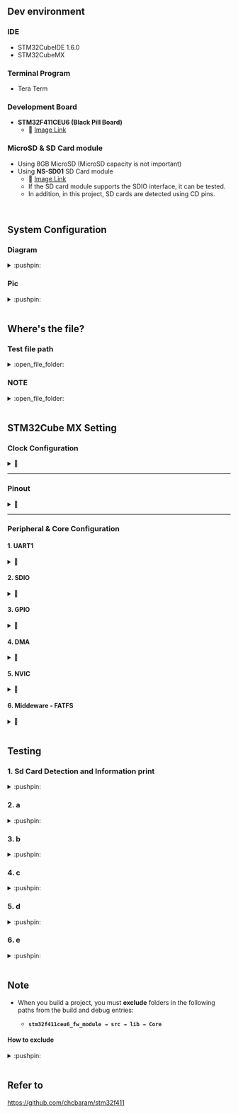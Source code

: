 ## Dev environment<br>
### IDE
* STM32CubeIDE 1.6.0 <br>
* STM32CubeMX <br>

### Terminal Program
* Tera Term <br>

### Development Board
* **STM32F411CEU6 (Black Pill Board)** <br>
  + :pushpin: [Image Link](https://www.google.com/search?q=STM32F411CEU6+Black+Pill&source=lnms&tbm=isch&sa=X&ved=2ahUKEwjZgOijwuj2AhWEe94KHVSECOsQ_AUoAXoECAIQAw&biw=1366&bih=695&dpr=1)<br>
  
### MicroSD & SD Card module 
* Using 8GB MicroSD   (MicroSD capacity is not important)
* Using **NS-SD01** SD Card module 
  + :pushpin: [Image Link](https://nulsom.com/portfolio/ns-sd01_kr/)<br>
  + If the SD card module supports the SDIO interface, it can be tested.
  + In addition, in this project, SD cards are detected using CD pins.
  
<br>


## System Configuration<br>
### Diagram
<details>
  <summary>:pushpin:</summary><br>
<div markdown="1">
 <br>
<img src="https://user-images.githubusercontent.com/70312248/160398187-fc8c693d-bd9a-480a-bfae-05104bdede01.png" width="1000" height="400"/> 
<br><br>
</div>		
</details>

### Pic
<details>
  <summary>:pushpin:</summary><br>
<div markdown="1">
 <br>
  <p align="center">
<img src="https://user-images.githubusercontent.com/70312248/160399052-0920d21e-822b-4273-8fd8-c85caca2ac08.png" width="400" height="300"/> 
</p>
<br><br>
</div>		
</details>



<br>


## Where's the file?<br>
### Test file path
<details>
  <summary>:open_file_folder:</summary><br>
  apSDCardTest 함수에서 제공하는 테스트 외에 다양한 테스트를 원할 경우 <strong> NOTE </strong>를 참고하세요. <br><br>
  <b> stm32f411ceu6_fw_module → src → ap → ap.c →void apSDCardTest(void){...} </b> <br>
<div markdown="1">
 <br>
<img src="https://user-images.githubusercontent.com/70312248/160386463-f11051c5-ace4-4a29-b451-8554b4d86eb2.png" width="350" height="350"/> 
<br><br>
</div>		
</details>

### NOTE  
<details>
<summary>:open_file_folder:</summary><br>
   STM32에서 제공하는 FatFS 라이브러리의 API를 이용하면 SD Card 내에 FAT32 파일 시스템 구조 기반의 File 제어 (생성/W/R/삭제/이동/변경 등..)가 아주 쉽게 가능해집니다.
   이를 참조하여 추가적인 테스트를 하시는 것을 추천합니다. <br><br>
  <b> stm32f411ceu6_fw_module → src → lib → FatFs → src → ff.h / ff.c </b> <br>
<div markdown="1">
<br>
<img src="https://user-images.githubusercontent.com/70312248/160384410-b2ef6da0-30ea-4cfe-b636-e7e3a2bff3ac.png" width="900" height="850"/> 
</div>		
</details>


<br>


## STM32Cube MX Setting<br>
### Clock Configuration
<details>
<summary>📌</summary><br> 
<div markdown="1">
<img src="https://user-images.githubusercontent.com/70312248/160401801-273d9fa9-4093-44ee-af39-6bb46ed37f52.png" width="1180" height="900"/> <br>
<br><br>
</div>
</details>


<hr/>

### Pinout<br>
<details>
<summary>📌</summary><br>  
<div markdown="1">
  <p align="center">
<img src="https://user-images.githubusercontent.com/70312248/160402063-85014d81-f34e-427f-bc57-0566f15d0777.png" width="800" height="700"/> <br>
  </p>
<br><br>
</div>
</details>

<hr/>

### Peripheral & Core Configuration<br>
#### 1. UART1

<details>
<summary>📌</summary><br>
• You can change parameter settings in uart.c <br><br>
<div markdown="1">
<img src="https://user-images.githubusercontent.com/70312248/160402633-56a78521-7b07-4a0c-9a59-8e083e8607a3.png" width="1000" height="800"/>
<br><br>
</div>
</details>


#### 2. SDIO

<details>
<summary>📌</summary><br>
<div markdown="1">
<img src="https://user-images.githubusercontent.com/70312248/160402880-97229693-11d0-4f35-9959-96125fa9746c.png" width="1000" height="800"/>
<br><br>
</div>
</details>


#### 3. GPIO
<details>
<summary>📌</summary><br> 
• SD Card Protocol에서 SDIO로 interface할 때 CD Pin은 필요없습니다. 이는  단지 SD Card 모듈에서 지원해주는 Pin입니다. SD 카드가 꽂히면(Detected), CD Pin은 <b>High → Low</b>로 동작합니다.  <br><br>
<div markdown="1">
<img src="https://user-images.githubusercontent.com/70312248/160403251-0f112dcd-e8fe-4e8b-8304-f30705099461.png" width="1000" height="800"/> 
<br><br>
</div>
</details>



#### 4. DMA
<details>
<summary>📌</summary><br>  
<div markdown="1">
  • <b> USART1 DMA Request Setting </b> <br>
   &nbsp;&nbsp;&nbsp;&nbsp;&nbsp;-&nbsp;[USART1_RX]&nbsp;:&nbsp;&nbsp;Mode → <b>Circular</b> <br>
   &nbsp;&nbsp;&nbsp;&nbsp;&nbsp;-&nbsp;[USART1_TX]&nbsp;:&nbsp;&nbsp;Mode → <b>Normal</b> (All Default) <br>
  <br>
  • <b> SDIO DMA Request Setting </b> <br>
   &nbsp;&nbsp;&nbsp;&nbsp;&nbsp;-&nbsp;[SDIO_RX]&nbsp;:&nbsp;&nbsp;All Default <br>
   &nbsp;&nbsp;&nbsp;&nbsp;&nbsp;-&nbsp;[SDIO_TX]&nbsp;:&nbsp;&nbsp;All Default <br>
  <br><br>
<img src="https://user-images.githubusercontent.com/70312248/160404638-6a264645-1f7f-4b07-a70e-f29ed1226ae5.png" width="1000" height="800"/> 
<br><br>
</div>
</details>


#### 5. NVIC
<details>
<summary>📌</summary><br>  
<div markdown="1">
<img src="https://user-images.githubusercontent.com/70312248/160405151-1796c670-cc28-450e-8a2d-f00c9401ad32.png" width="1000" height="800"/> 
<br><br>
</div>
</details>


#### 6. Middeware - FATFS
<details>
<summary>📌</summary><br>  
<div markdown="1">
• 직접 FATFS 파일 시스템을 포팅하였습니다. 
</div>
</details>



<br>


##  Testing<br>
### 1.  Sd Card Detection and Information print
<details>
  <summary>:pushpin:</summary><br>
<div markdown="1">
 <br>
<img src="https://user-images.githubusercontent.com/70312248/160411780-dad0e296-969f-4faf-9593-89a0cc842baf.png" width="1300" height="750"/> 
<br><br>
</div>		
</details>

### 2.  a
<details>
  <summary>:pushpin:</summary><br>
<div markdown="1">
 <br>
<img src="https://user-images.githubusercontent.com/70312248/160412185-48078a05-6e51-40d0-a333-8cb10c92b53b.png" width="1300" height="750"/> 
<br><br>
</div>		
</details>



### 3.  b
<details>
  <summary>:pushpin:</summary><br>
<div markdown="1">
 <br>
• SD Card root directory current state <br><br>
<img src="https://user-images.githubusercontent.com/70312248/160413609-552fc1e4-586c-4115-8094-360147da70dd.png" width="700" height="400"/> 
<br>

<p align="center">
<img src="https://user-images.githubusercontent.com/70312248/160412539-3544aea2-b594-4892-a461-e4534497d9ab.png" width="1300" height="750"/> 
</p> <br>

  
  
<br>
</div>		
</details>

### 4.  c
<details>
  <summary>:pushpin:</summary><br>
<div markdown="1">
 <br>
  • SD Card root directory current state <br><br>
<img src="https://user-images.githubusercontent.com/70312248/160413609-552fc1e4-586c-4115-8094-360147da70dd.png" width="700" height="400"/> 
<br>
<img src="https://user-images.githubusercontent.com/70312248/160414219-39524921-67cf-4559-aa5b-10948806d4de.png" width="1300" height="750"/> 
<br><br>
</div>		
</details>

### 5.  d
<details>
  <summary>:pushpin:</summary><br>
<div markdown="1">
 <br>
<img src="https://user-images.githubusercontent.com/70312248/160414412-e0edba11-a419-4eab-bb59-d74ffe97b947.png" width="1300" height="750"/> 
<br><br>
• SD Card root directory current state <br><br>
<img src="https://user-images.githubusercontent.com/70312248/160414642-9778f312-0019-4ae9-9218-e4f04f17b14b.png" width="700" height="400"/> 
<br><br><br>
• Test C again <br><br> 
<img src="https://user-images.githubusercontent.com/70312248/160415153-dafdf85c-7637-4dae-83f8-6183740c6a74.png" width="1300" height="750"/> 
<br><br><br>
• HelloWorld.csv <br><br> 
<img src="https://user-images.githubusercontent.com/70312248/160416575-ddac45d0-9ae2-4357-acd9-82d23a1bc152.png" width="1000" height="550"/> 
  <br><br> 
</div>		
</details>

### 6.  e
<details>
  <summary>:pushpin:</summary><br>
<div markdown="1">
 <br>
<img src="https://user-images.githubusercontent.com/70312248/160416935-69f1774c-1fb3-42cb-ad90-c6c8f2f2a6fc.png" width="1300" height="750"/> 
<br><br>
• SD Card root directory current state <br><br>
<img src="https://user-images.githubusercontent.com/70312248/160417171-35900daf-f0c3-4ccd-b318-c20585d47bc8.png" width="700" height="400"/> 
<br><br>
</div>		
</details>


<br>

## Note <br>
* When you build a project, you must **exclude** folders in the following paths from the build and debug entries: <br>

  + **`stm32f411ceu6_fw_module → src → lib → Core`**

#### **How to exclude**
<details>
  <summary>:pushpin:</summary><br>
<div markdown="1">
  • Click <b>Core</b> folder and proceed with the following steps.   <br><br>
<img src="https://user-images.githubusercontent.com/70312248/166666504-b65bb2b8-3d73-4d9b-8022-54a35c26f02e.png" width="450" height="550"/> 
 　　　
<img src="https://user-images.githubusercontent.com/70312248/166665088-0c16c066-1b22-406a-b485-4e3af1d21884.png" width="330" height="450"/> 
<br><br><br>
  
• The results are as follows. <br><br>
<img src="https://user-images.githubusercontent.com/70312248/166665097-75e0de2d-5408-4d7c-8544-dc5f011807af.png" width="100" height="35"/> 
<br><br><br>
  
</div>		
</details>

<br>


## Refer to<br>
https://github.com/chcbaram/stm32f411


